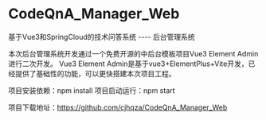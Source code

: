 # CodeQnA_Manager_Web
基于Vue3和SpringCloud的技术问答系统 ---- 后台管理系统

本次后台管理系统开发通过一个免费开源的中后台模板项目Vue3 Element Admin进行二次开发。
Vue3 Element Admin是基于vue3+ElementPlus+Vite开发，已经提供了基础性的功能，可以更快搭建本次项目工程。

项目安装依赖：npm install
项目启动运行：npm start

项目下载地址：https://github.com/cjhqza/CodeQnA_Manager_Web
